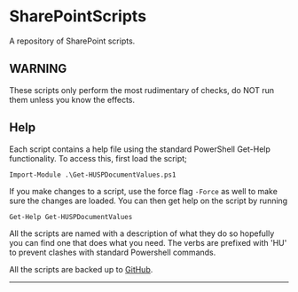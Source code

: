 # SharePointScripts

A repository of SharePoint scripts.

## WARNING

These scripts only perform the most rudimentary of checks, do NOT run them unless you know the effects.

## Help

Each script contains a help file using the standard PowerShell Get-Help functionality. To access this, first load the script;

    Import-Module .\Get-HUSPDocumentValues.ps1

If you make changes to a script, use the force flag `-Force` as well to make sure the changes are loaded. You can then get help on the script by running

    Get-Help Get-HUSPDocumentValues

All the scripts are named with a description of what they do so hopefully you can find one that does what you need. The verbs are prefixed with 'HU' to prevent clashes with standard Powershell commands.

All the scripts are backed up to [GitHub][github].

---
[github]:https://github.com/labrunning/SharePointScripts
